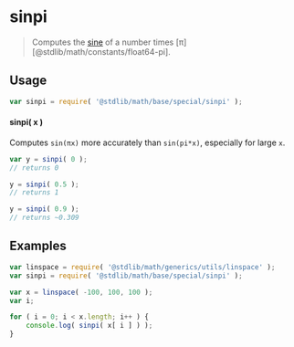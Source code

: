 sinpi
===
> Computes the [sine][math-sin] of a number times [π][@stdlib/math/constants/float64-pi].


<!-- <usage> -->
## Usage

``` javascript
var sinpi = require( '@stdlib/math/base/special/sinpi' );
```

#### sinpi( x )

Computes `sin(πx)` more accurately than `sin(pi*x)`, especially for large `x`.


``` javascript
var y = sinpi( 0 );
// returns 0

y = sinpi( 0.5 );
// returns 1

y = sinpi( 0.9 );
// returns ~0.309
```
<!-- </usage> -->

<!-- <examples> -->
## Examples

``` javascript
var linspace = require( '@stdlib/math/generics/utils/linspace' );
var sinpi = require( '@stdlib/math/base/special/sinpi' );

var x = linspace( -100, 100, 100 );
var i;

for ( i = 0; i < x.length; i++ ) {
	console.log( sinpi( x[ i ] ) );
}
```
<!-- </examples> -->

<!-- <links> -->
[math-sin]: https://github.com/math-io/sin
[const-pi]: https://github.com/const-io/pi
<!-- </links> -->
